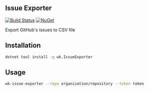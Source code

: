 ## Issue Exporter

[![Build Status](https://dev.azure.com/wk-j/issue-exporter/_apis/build/status/wk-j.issue-exporter?branchName=master)](https://dev.azure.com/wk-j/issue-exporter/_build/latest?definitionId=30&branchName=master)
[![NuGet](https://img.shields.io/nuget/v/wk.IssueExporter.svg)](https://www.nuget.org/packages/wk.IssueExporter)

Export GitHub's issues to CSV file

## Installation

```bash
dotnet tool install -g wk.IssueExporter
```

## Usage

```bash
wk-issue-exporter --repo organization/repository --token token
```